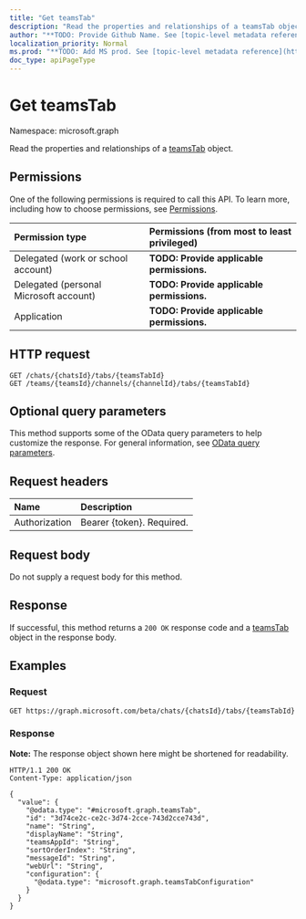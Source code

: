 ```yaml
---
title: "Get teamsTab"
description: "Read the properties and relationships of a teamsTab object."
author: "**TODO: Provide Github Name. See [topic-level metadata reference](https://msgo.azurewebsites.net/add/document/guidelines/metadata.html#topic-level-metadata)**"
localization_priority: Normal
ms.prod: "**TODO: Add MS prod. See [topic-level metadata reference](https://msgo.azurewebsites.net/add/document/guidelines/metadata.html#topic-level-metadata)**"
doc_type: apiPageType
---
```


# Get teamsTab
Namespace: microsoft.graph

Read the properties and relationships of a [teamsTab](../resources/teamstab.md) object.

## Permissions
One of the following permissions is required to call this API. To learn more, including how to choose permissions, see [Permissions](/graph/permissions-reference).

|Permission type|Permissions (from most to least privileged)|
|:---|:---|
|Delegated (work or school account)|**TODO: Provide applicable permissions.**|
|Delegated (personal Microsoft account)|**TODO: Provide applicable permissions.**|
|Application|**TODO: Provide applicable permissions.**|

## HTTP request

<!-- {
  "blockType": "ignored"
}
-->
``` http
GET /chats/{chatsId}/tabs/{teamsTabId}
GET /teams/{teamsId}/channels/{channelId}/tabs/{teamsTabId}
```

## Optional query parameters
This method supports some of the OData query parameters to help customize the response. For general information, see [OData query parameters](/graph/query-parameters).

## Request headers
|Name|Description|
|:---|:---|
|Authorization|Bearer {token}. Required.|

## Request body
Do not supply a request body for this method.

## Response

If successful, this method returns a `200 OK` response code and a [teamsTab](../resources/teamstab.md) object in the response body.

## Examples

### Request
<!-- {
  "blockType": "request",
  "name": "get_teamstab"
}
-->
``` http
GET https://graph.microsoft.com/beta/chats/{chatsId}/tabs/{teamsTabId}
```


### Response
**Note:** The response object shown here might be shortened for readability.
<!-- {
  "blockType": "response",
  "truncated": true,
  "@odata.type": "microsoft.graph.teamsTab"
}
-->
``` http
HTTP/1.1 200 OK
Content-Type: application/json

{
  "value": {
    "@odata.type": "#microsoft.graph.teamsTab",
    "id": "3d74ce2c-ce2c-3d74-2cce-743d2cce743d",
    "name": "String",
    "displayName": "String",
    "teamsAppId": "String",
    "sortOrderIndex": "String",
    "messageId": "String",
    "webUrl": "String",
    "configuration": {
      "@odata.type": "microsoft.graph.teamsTabConfiguration"
    }
  }
}
```

